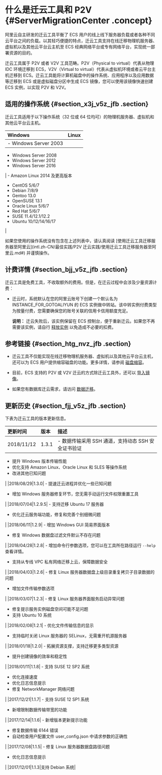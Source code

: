 # 什么是迁云工具和 P2V {#ServerMigrationCenter .concept}

阿里云自主研发的迁云工具平衡了 ECS 用户的线上线下服务器负载或者各种不同云平台之间的负载。以其轻巧便捷的特点，迁云工具支持在线迁移物理机服务器、虚拟机以及其他云平台云主机至 ECS 经典网络平台或专有网络平台，实现统一部署资源的目的。

迁云工具属于 P2V 或者 V2V 工具范畴。P2V（Physical to virtual）代表从物理 IDC 环境迁移到 ECS，V2V（Virtual to virtual）代表从虚拟机环境或者云平台主机迁移到 ECS。迁云工具能将计算机磁盘中的操作系统、应用程序以及应用数据等迁移到 ECS 或是虚拟磁盘分区中生成 ECS 镜像，您可以使用该镜像快速创建 ECS 实例，以实现 P2V 和 V2V。

## 适用的操作系统 {#section_x3j_v5z_jfb .section}

迁云工具适用于以下操作系统（32 位或 64 位均可）的物理机服务器、虚拟机和其他云平台云主机。

|Windows|Linux|
|:------|:----|
| -   Windows Server 2003
-   Windows Server 2008
-   Windows Server 2012
-   Windows Server 2016

 | -   Amazon Linux 2014 及更高版本
-   CentOS 5/6/7
-   Debian 7/8/9
-   Gentoo 13.0
-   OpenSUSE 13.1
-   Oracle Linux 5/6/7
-   Red Hat 5/6/7
-   SUSE 11.4/12.1/12.2
-   Ubuntu 10/12/14/16/17

 |

如果您使用的操作系统没有包含在上述列表中，请认真阅读 [使用迁云工具迁移服务器至阿里云](intl.zh-CN/最佳实践/P2V 迁云实践/使用迁云工具迁移服务器至阿里云.md#) 并谨慎操作。

## 计费详情 {#section_bjj_v5z_jfb .section}

迁云工具是免费工具，不收取额外的费用。但是，在迁云过程中会涉及少量资源计费：

-   迁云时，系统默认在您的阿里云账号下创建一个默认名为 INSTANCE\_FOR\_GOTOALIYUN 的 ECS 实例做中转站。该中转实例付费类型为按量付费，您需要确保您的账号关联的信用卡信用额度充足。

    **说明：** 迁云失败后，该实例保留在 ECS 控制台，便于重新迁云。如果您不再需要该实例，请自行 [释放实例](../../../../intl.zh-CN/用户指南/实例/释放实例.md#) 以免造成不必要的扣费。


## 参考链接 {#section_htg_nvz_jfb .section}

-   迁云工具不仅能实现在线迁移物理机服务器、虚拟机以及其他云平台云主机，还可以为 ECS 用户提供缩容磁盘的功能。更多详情，请参阅 [磁盘缩容](intl.zh-CN/最佳实践/磁盘缩容.md#)。

-   目前，ECS 支持的 P2V 或 V2V 迁云的方式除迁云工具外，还可以 [导入镜像](../../../../intl.zh-CN/用户指南/镜像/导入镜像/导入镜像必读.md#)。

-   如果您有数据库迁云需求，请访问 [数据迁移](https://www.alibabacloud.com/help/doc-detail/26594.htm)。


## 更新历史 {#section_fjj_v5z_jfb .section}

下表为迁云工具的版本更新信息。

|更新时间|版本|描述|
|:---|:-|:-|
|2018/11/12|1.3.1| -   数据传输采用 SSH 通道，支持动态 SSH 安全证书验证
-   提升 Windows 版本传输性能
-   优化支持 Amazon Linux、Oracle Linux 和 SLES 等操作系统
-   改进其他已知问题

 |
|2018/08/29|1.3.0| -   提速迁云进程并优化一些已知问题
-   增加 Windows 服务器修复环节，您无需手动运行文件权限重置工具

 |
|2018/07/04|1.2.9.5| -   支持迁移 Ubuntu 17 服务器
-   优化迁云服务端功能，修复和完善个别细微问题

 |
|2018/06/11|1.2.9| -   增加 Windows GUI 简易界面版本
-   修复 Windows 数据盘过滤文件默认不存在问题

 |
|2018/04/28|1.2.8| -   增加命令行参数选项，您可以在工具所在路径运行 `--help` 查看详情。
-   支持从专线 VPC 私有网络迁移上云，保障数据安全

 |
|2018/04/03|1.2.6| -   修复 Linux 服务器数据盘上级目录重复拷贝子目录数据的问题
-   增加文件传输参数选项

 |
|2018/03/07|1.2.3| -   修复 Linux 服务器界面服务启动异常问题
-   修复提示服务实例磁盘空间可能不足问题
-   支持 Ubuntu 10 系统

 |
|2018/02/08|1.2.1| -   优化文件传输信息的显示
-   支持临时关闭 Linux 服务器的 SELinux，无需重开机源服务器

 |
|2018/01/18|1.2.0| -   拓展资源支撑，支持迁移更多类型资源
-   提升创建镜像的效率和稳定性

 |
|2018/01/11|1.1.8| -   支持 SUSE 12 SP2 系统
-   优化连接速度
-   优化日志信息提示
-   修复 NetworkManager 网络问题

 |
|2017/12/21|1.1.7| -   支持 SUSE 12 SP1 系统
-   新增限制数据传输带宽的功能

 |
|2017/12/14|1.1.6| -   新增版本更新提示功能
-   修复数据传输 6144 错误
-   自动检查用户配置文件 user\_config.json 中请求参数的正确性

 |
|2017/12/08|1.1.5| -   修复 Linux 服务器数据盘路径问题
-   优化日志信息提示

 |
|2017/12/01|1.1.3|支持 Debian 系统|

